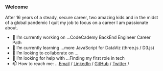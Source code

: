 ### Welcome

After 16 years of a steady, secure career, two amazing kids and in the midst of a global pandemic I quit my job to focus on a career I am passionate about.<br>

- 🔭 I’m currently working on ...CodeCademy BackEnd Engineer Career Path
- 🌱 I’m currently learning ...more JavaScript for DataViz (three.js / D3.js)
- 👯 I’m looking to collaborate on ...
- 🤔 I’m looking for help with ...Finding my first role in tech
- 📫 How to reach me: ...[Email](mailto:stevenmcfarlane@hotmail.co.uk) / [LinkedIn](https://www.linkedin.com/in/steven--mcfarlane/) / [GitHub](https://github.com/stmcf/) / [Twitter](https://twitter.com/IAMSMCF/) / 



<!--
**stmcf/stmcf** is a ✨ _special_ ✨ repository because its `README.md` (this file) appears on your GitHub profile.

Here are some ideas to get you started:

- 🔭 I’m currently working on ...
- 🌱 I’m currently learning ...
- 👯 I’m looking to collaborate on ...
- 🤔 I’m looking for help with ...
- 💬 Ask me about ...
- 📫 How to reach me: ...[Email](mailto:stevenmcfarlane@hotmail.co.uk) / [LinkedIn](https://www.linkedin.com/in/steven--mcfarlane/) / [GitHub](https://github.com/stmcf/) / [Twitter](https://twitter.com/IAMSMCF/) / 
- 😄 Pronouns: ...
- ⚡ Fun fact: ...



I’m fascinated by code, the way it can make a difference in everyday life through building innovative, user-centred products.

The CodeClan experience has provided me with a foundation and I’m looking for a company that I can develop my progress, knowledge and understanding while making a difference from the start. My prior experience may be a long way away from code however I have led or been part of successfully delivered construction projects for 16 years. Demonstrating both collaboration and leadership skills and look forward to further utilising those skills in my next role as a developer.
-->

